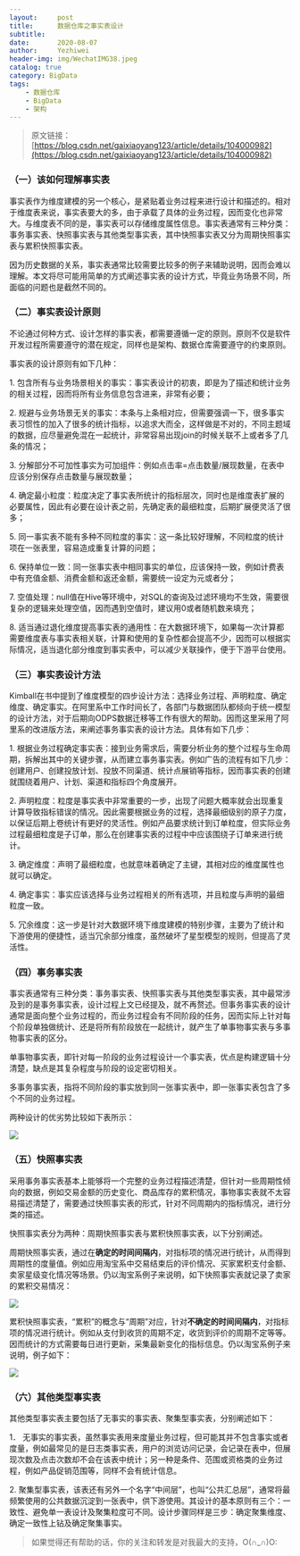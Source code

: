 ```yaml
---
layout:     post
title:      数据仓库之事实表设计
subtitle:   
date:       2020-08-07
author:     Yezhiwei
header-img: img/WechatIMG38.jpeg
catalog: true
category: BigData
tags:
    - 数据仓库
    - BigData
    - 架构
---
```


> 原文链接：[https://blog.csdn.net/gaixiaoyang123/article/details/104000982](https://blog.csdn.net/gaixiaoyang123/article/details/104000982)


### （一）该如何理解事实表

事实表作为维度建模的另一个核心，是紧贴着业务过程来进行设计和描述的。相对于维度表来说，事实表要大的多，由于承载了具体的业务过程，因而变化也非常大。与维度表不同的是，事实表可以存储维度属性信息。事实表通常有三种分类：事务事实表、快照事实表与其他类型事实表，其中快照事实表又分为周期快照事实表与累积快照事实表。

因为历史数据的关系，事实表通常比较需要比较多的例子来辅助说明，因而会难以理解。本文将尽可能用简单的方式阐述事实表的设计方式，毕竟业务场景不同，所面临的问题也是截然不同的。

### （二）事实表设计原则

不论通过何种方式、设计怎样的事实表，都需要遵循一定的原则。原则不仅是软件开发过程所需要遵守的潜在规定，同样也是架构、数据仓库需要遵守的约束原则。

事实表的设计原则有如下几种：

1\. 包含所有与业务场景相关的事实：事实表设计的初衷，即是为了描述和统计业务的相关过程，因而将所有业务信息包含进来，非常有必要；

2\. 规避与业务场景无关的事实：本条与上条相对应，但需要强调一下，很多事实表习惯性的加入了很多的统计指标，以追求大而全，这样做是不对的，不同主题域的数据，应尽量避免混在一起统计，非常容易出现join的时候关联不上或者多了几条的情况；

3\. 分解部分不可加性事实为可加组件：例如点击率=点击数量/展现数量，在表中应该分别保存点击数量与展现数量；

4\. 确定最小粒度：粒度决定了事实表所统计的指标层次，同时也是维度表扩展的必要属性，因此有必要在设计表之前，先确定表的最细粒度，后期扩展便灵活了很多；

5\. 同一事实表不能有多种不同粒度的事实：这一条比较好理解，不同粒度的统计项在一张表里，容易造成重复计算的问题；

6\. 保持单位一致：同一张事实表中相同事实的单位，应该保持一致，例如计费表中有充值金额、消费金额和返还金额，需要统一设定为元或者分；

7\. 空值处理：null值在Hive等环境中，对SQL的查询及过滤环境均不生效，需要很复杂的逻辑来处理空值，因而遇到空值时，建议用0或者随机数来填充；

8\. 适当通过退化维度提高事实表的通用性：在大数据环境下，如果每一次计算都需要维度表与事实表相关联，计算和使用的复杂性都会提高不少，因而可以根据实际情况，适当退化部分维度到事实表中，可以减少关联操作，便于下游平台使用。

### （三）事实表设计方法

Kimball在书中提到了维度模型的四步设计方法：选择业务过程、声明粒度、确定维度、确定事实。在阿里系中工作时间长了，各部门与数据团队都倾向于统一模型的设计方法，对于后期向ODPS数据迁移等工作有很大的帮助。因而这里采用了阿里系的改进版方法，来阐述事务事实表的设计方法。具体有如下几步：

1\. 根据业务过程确定事实表：接到业务需求后，需要分析业务的整个过程与生命周期，拆解出其中的关键步骤，从而建立事务事实表。例如广告的流程有如下几步：创建用户、创建投放计划、投放不同渠道、统计点展销等指标，因而事实表的创建就围绕着用户、计划、渠道和指标四个角度展开。

2\. 声明粒度：粒度是事实表中非常重要的一步，出现了问题大概率就会出现重复计算导致指标错误的情况。因此需要根据业务的过程，选择最细级别的原子力度，以保证后期上卷统计有更好的灵活性。例如产品要求统计到订单粒度，但实际业务过程最细粒度是子订单，那么在创建事实表的过程中中应该围绕子订单来进行统计。

3\. 确定维度：声明了最细粒度，也就意味着确定了主键，其相对应的维度属性也就可以确定。

4\. 确定事实：事实应该选择与业务过程相关的所有选项，并且粒度与声明的最细粒度一致。

5\. 冗余维度：这一步是针对大数据环境下维度建模的特别步骤，主要为了统计和下游使用的便捷性，适当冗余部分维度，虽然破坏了星型模型的规则，但提高了灵活性。

### （四）事务事实表

事实表通常有三种分类：事务事实表、快照事实表与其他类型事实表，其中最常涉及到的是事务事实表，设计过程上文已经提及，就不再赘述。但事务事实表的设计通常是面向整个业务过程的，而业务过程会有不同阶段的任务，因而实际上针对每个阶段单独做统计、还是将所有阶段放在一起统计，就产生了单事物事实表与多事物事实表的区分。

单事物事实表，即针对每一阶段的业务过程设计一个事实表，优点是构建逻辑十分清楚，缺点是其复杂程度与阶段的设定密切相关。

多事务事实表，指将不同阶段的事实放到同一张事实表中，即一张事实表包含了多个不同的业务过程。

两种设计的优劣势比较如下表所示：

![](https://img-blog.csdnimg.cn/20200116105910253.png?x-oss-process=image/watermark,type_ZmFuZ3poZW5naGVpdGk,shadow_10,text_aHR0cHM6Ly9ibG9nLmNzZG4ubmV0L2dhaXhpYW95YW5nMTIz,size_16,color_FFFFFF,t_70)

### （五）快照事实表

采用事务事实表基本上能够将一个完整的业务过程描述清楚，但针对一些周期性倾向的数据，例如交易金额的历史变化、商品库存的累积情况，事物事实表就不太容易描述清楚了，需要通过快照事实表的形式，针对不同周期内的指标情况，进行分类的描述。

快照事实表分为两种：周期快照事实表与累积快照事实表，以下分别阐述。

周期快照事实表，通过在**确定的时间间隔内**，对指标项的情况进行统计，从而得到周期性的度量值。例如应用淘宝系中交易结束后的评价情况、买家累积支付金额、卖家星级变化情况等场景。仍以淘宝系例子来说明，如下快照事实表就记录了卖家的累积交易情况：

![](https://img-blog.csdnimg.cn/20200116105922373.png?x-oss-process=image/watermark,type_ZmFuZ3poZW5naGVpdGk,shadow_10,text_aHR0cHM6Ly9ibG9nLmNzZG4ubmV0L2dhaXhpYW95YW5nMTIz,size_16,color_FFFFFF,t_70)

累积快照事实表，“累积”的概念与“周期”对应，针对**不确定的时间间隔内**，对指标项的情况进行统计。例如从支付到收货的周期不定，收货到评价的周期不定等等。因而统计的方式需要每日进行更新，采集最新变化的指标信息。仍以淘宝系例子来说明，例子如下：

![](https://img-blog.csdnimg.cn/20200116105929734.png?x-oss-process=image/watermark,type_ZmFuZ3poZW5naGVpdGk,shadow_10,text_aHR0cHM6Ly9ibG9nLmNzZG4ubmV0L2dhaXhpYW95YW5nMTIz,size_16,color_FFFFFF,t_70)

### （六）其他类型事实表

其他类型事实表主要包括了无事实的事实表、聚集型事实表，分别阐述如下：

1． 无事实的事实表，虽然事实表用来度量业务过程，但可能其并不包含事实或者度量，例如最常见的是日志类事实表，用户的浏览访问记录，会记录在表中，但展现次数及点击次数却不会在该表中统计；另一种是条件、范围或资格类的业务过程，例如产品促销范围等，同样不会有统计信息。

2\. 聚集型事实表，该表还有另外一个名字“中间层”，也叫“公共汇总层”，通常将最频繁使用的公共数据沉淀到一张表中，供下游使用。其设计的基本原则有三个：一致性、避免单一表设计及聚集粒度可不同。设计步骤同样是三步：确定聚集维度、确定一致性上钻及确定聚集事实。


> 如果觉得还有帮助的话，你的关注和转发是对我最大的支持，O(∩_∩)O:



